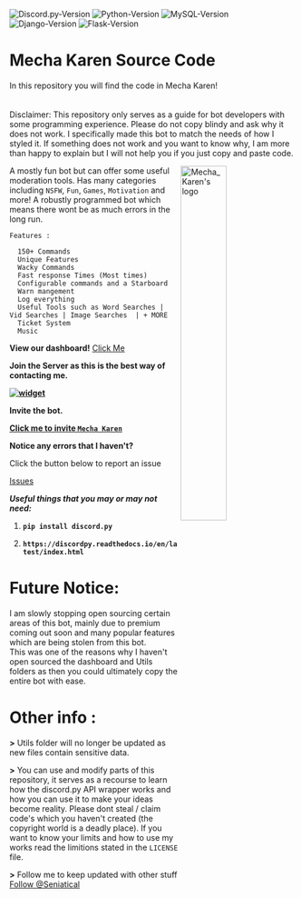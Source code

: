 ![Discord.py-Version](https://img.shields.io/badge/discord.py-1.7.1-blue?style=flat-square)
![Python-Version](https://img.shields.io/badge/python-3.9.1-green?style=flat-square)
![MySQL-Version](https://img.shields.io/badge/MongoDB-pink?style=flat-square)
![Django-Version](https://img.shields.io/badge/Django-3.1.3-blue?style=flat-square)
![Flask-Version](https://img.shields.io/badge/Flask-1.1.2-blue?style=flat-square)

# __Mecha Karen Source Code__
In this repository you will find the code in Mecha Karen!<br/><br/>
<br>Disclaimer: This repository only serves as a guide for bot developers with some programming experience. Please do not copy blindy and ask why it does not work. I specifically made this bot to match the needs of how I styled it. If something does not work and you want to know why, I am more than happy to explain but I will not help you if you just copy and paste code.

<img alt="Mecha_Karen's logo" align="right" src="https://cdn.discordapp.com/avatars/740514706858442792/3d4c161d2bfa97ec86cc82102df5cad5.png?size=128" width=40%/>

A mostly fun bot but can offer some useful moderation tools. 
Has many categories including `NSFW`, `Fun`, `Games`, `Motivation` and more!
A robustly programmed bot which means there wont be as much errors in the long run.
```
Features :

  150+ Commands
  Unique Features
  Wacky Commands
  Fast response Times (Most times)
  Configurable commands and a Starboard
  Warn mangement
  Log everything
  Useful Tools such as Word Searches | Vid Searches | Image Searches  | + MORE
  Ticket System
  Music
```
**View our dashboard!**
[Click Me](https://mechakaren.xyz/)

**Join the Server as this is the best way of contacting me.**

**[![widget](https://discord.com/api/guilds/740523643980873789/widget.png?style=banner2)](https://discord.gg/Q5mFhUM)**

**Invite the bot.**

**[Click me to invite `Mecha Karen`](https://discord.com/api/oauth2/authorize?client_id=740514706858442792&permissions=8&scope=bot)**

**Notice any errors that I haven't?**

Click the button below to report an issue

<!-- Place this tag where you want the button to render. -->
<a class="github-button" href="https://github.com/Seniatical/Mecha-Karen-Source-Code/issues" data-color-scheme="no-preference: light; light: light; dark: dark;" data-icon="octicon-issue-opened" data-size="large" data-show-count="true" aria-label="Issue Seniatical/Mecha-Karen-Source-Code on GitHub">Issues</a>

**_Useful things that you may or may not need:_**

1. **`pip install discord.py`**

2. **`https://discordpy.readthedocs.io/en/latest/index.html`**

# Future Notice:
I am slowly stopping open sourcing certain areas of this bot, mainly due to premium coming out soon and many popular features which are being stolen from this bot.<br/>This was one of the reasons why I haven't open sourced the dashboard and Utils folders as then you could ultimately copy the entire bot with ease.

# Other info :
**>** Utils folder will no longer be updated as new files contain sensitive data.

**>** You can use and modify parts of this repository, it serves as a recourse to learn how the discord.py API wrapper works and how you can use it to make your ideas become reality. Please dont steal / claim code's which you haven't created (the copyright world is a deadly place). If you want to know your limits and how to use my works read the limitions stated in the `LICENSE` file.

**>** Follow me to keep updated with other stuff <!-- Place this tag where you want the button to render. -->
<a class="github-button" href="https://github.com/Seniatical" data-color-scheme="no-preference: light; light: light; dark: dark;" data-size="large" data-show-count="true" aria-label="Follow @Seniatical on GitHub">Follow @Seniatical</a>
